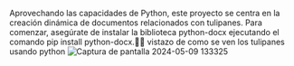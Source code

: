 Aprovechando las capacidades de Python, este proyecto se centra en la creación dinámica de documentos relacionados con tulipanes. Para comenzar, asegúrate de instalar la biblioteca python-docx ejecutando el comando pip install python-docx.🌷🐍
vistazo de como se ven los tulipanes usando python
![Captura de pantalla 2024-05-09 133325](https://github.com/Sabrina240597/Tulips/assets/134304861/335d3f50-a986-4087-b69e-03eb05091ba5)

